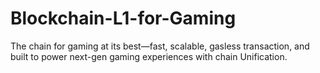 # Blockchain-L1-for-Gaming
 The chain for gaming at its best—fast, scalable, gasless transaction, and built to power next-gen gaming experiences with chain Unification.

